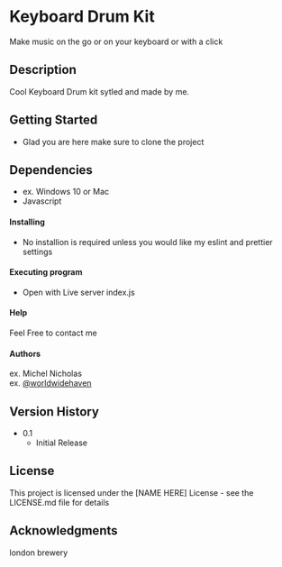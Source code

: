 # Keyboard Drum Kit

Make music on the go or on your keyboard or with a click

## Description

Cool Keyboard Drum kit sytled and made by me.

## Getting Started

* Glad you are here make sure to clone the project

## Dependencies

* ex. Windows 10 or Mac
* Javascript

#### Installing

* No installion is required unless you would like my eslint and prettier settings

#### Executing program

* Open with Live server index.js

#### Help

Feel Free to contact me

#### Authors

ex. Michel Nicholas  
ex. [@worldwidehaven](https://x.com/worldwidehaven)

## Version History

* 0.1
    * Initial Release

## License

This project is licensed under the [NAME HERE] License - see the LICENSE.md file for details

## Acknowledgments

london brewery